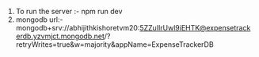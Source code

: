 1. To run the server :- npm run dev
2. mongodb url:- mongodb+srv://abhijithkishoretvm20:5ZZuIlrUwl9iEHTK@expensetrackerdb.yzvmjct.mongodb.net/?retryWrites=true&w=majority&appName=ExpenseTrackerDB
